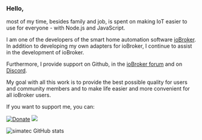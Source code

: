 ### Hello,

most of my time, besides family and job, is spent on making IoT easier to use for everyone - with Node.js and JavaScript.

I am one of the developers of the smart home automation software [ioBroker](https://www.iobroker.net). 
In addition to developing my own adapters for ioBroker, I continue to assist in the development of ioBroker. 

Furthermore, I provide support on Github, in the [ioBroker forum](https://forum.iobroker.net/) and on [Discord](https://discord.gg/HwUCwsH). 

My goal with all this work is to provide the best possible quality for users and community members and to make life easier and more convenient for all ioBroker users.

If you want to support me, you can:

[![Donate](https://img.shields.io/badge/paypal-donate%20|%20spenden-blue.svg)](https://paypal.me/mk1676) [![](https://img.shields.io/static/v1?label=Sponsor&message=%E2%9D%A4&logo=GitHub&color=%23fe8e86)](https://github.com/sponsors/simatec)


![simatec GitHub stats](https://github-readme-stats.vercel.app/api?username=simatec&show_icons=true)
